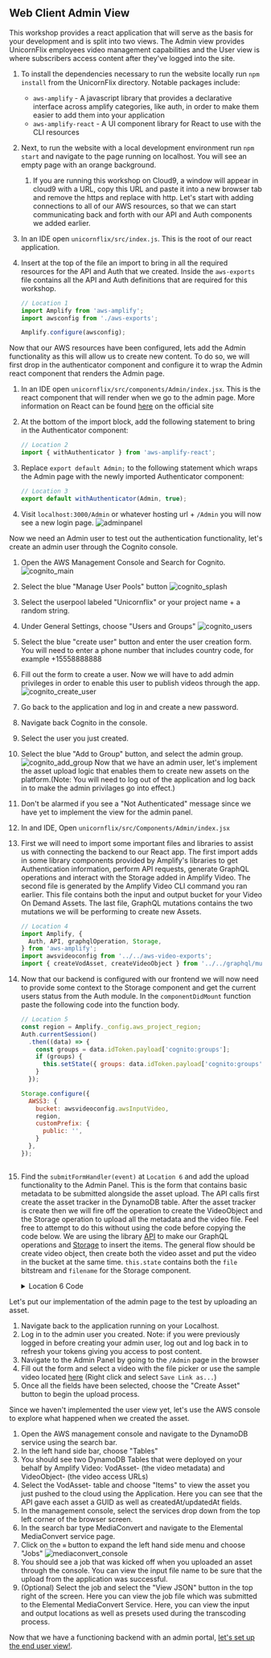 ## Web Client Admin View  

This workshop provides a react application that will serve as the basis for your development and is split into two views. The Admin view provides UnicornFlix employees video management capabilities and the User view is where subscribers access content after they've logged into the site.

1. To install the dependencies necessary to run the website locally run `npm install` from the UnicornFlix directory. Notable packages include:
    - `aws-amplify` - A javascript library that provides a declarative interface across amplify categories, like auth, in order to make them easier to add them into your application
    - `aws-amplify-react` - A UI component library for React to use with the CLI resources
1. Next, to run the website with a local development environment run `npm start` and navigate to the page running on localhost. You will see an empty page with an orange background. 
    1. If you are running this workshop on Cloud9, a window will appear in cloud9 with a URL, copy this URL and paste it into a new browser tab and remove the https and replace with http.
Let's start with adding connections to all of our AWS resources, so that we can start communicating back and forth with our API and Auth components we added earlier.

1. In an IDE open `unicornflix/src/index.js`. This is the root of our react application.
1. Insert at the top of the file an import to bring in all the required resources for the API and Auth that we created. Inside the `aws-exports` file contains all the API and Auth definitions that are required for this workshop.

    ```javascript
    // Location 1
    import Amplify from 'aws-amplify';
    import awsconfig from './aws-exports';

    Amplify.configure(awsconfig);

    ```

Now that our AWS resources have been configured, lets add the Admin functionality as this will allow us to create new content. To do so, we will first drop in the authenticator component and configure it to wrap the Admin react component that renders the Admin page.

1. In an IDE open `unicornflix/src/components/Admin/index.jsx`. This is the react component that will render when we go to the admin page. More information on React can be found [here](https://reactjs.org/) on the official site
1. At the bottom of the import block, add the following statement to bring in the Authenticator component:

    ```javascript
    // Location 2
    import { withAuthenticator } from 'aws-amplify-react';

    ```

1. Replace `export default Admin;` to the following statement which wraps the Admin page with the newly imported Authenticator component:

    ```javascript
    // Location 3
    export default withAuthenticator(Admin, true);

    ```

1. Visit `localhost:3000/Admin` or whatever hosting url + `/Admin` you will now see a new login page.
  ![adminpanel](https://amplifyvideo.wizages.com/unicornflix/adminpanel.png)

Now we need an Admin user to test out the authentication functionality, let's create an admin user through the Cognito console. 

1. Open the AWS Management Console and Search for Cognito.
  ![cognito_main](https://amplifyvideo.wizages.com/unicornflix/cognito_main.png)
1. Select the blue "Manage User Pools" button
  ![cognito_splash](https://amplifyvideo.wizages.com/unicornflix/cognito_splash.png)
1. Select the userpool labeled "Unicornflix" or your project name + a random string.
1. Under General Settings, choose "Users and Groups"
  ![cognito_users](https://amplifyvideo.wizages.com/unicornflix/cognito_users.png)
1. Select the blue "create user" button and enter the user creation form. You will need to enter a phone number that includes country code, for example +15558888888
1. Fill out the form to create a user. Now we will have to add admin privileges in order to enable this user to publish videos through the app.
  ![cognito_create_user](https://amplifyvideo.wizages.com/unicornflix/cognito_create_user.png)
1. Go back to the application and log in and create a new password.
1. Navigate back Cognito in the console.
1. Select the user you just created.
1. Select the blue "Add to Group" button, and select the admin group.
  ![cognito_add_group](https://amplifyvideo.wizages.com/unicornflix/cognito_add_group.png)
Now that we have an admin user, let's implement the asset upload logic that enables them to create new assets on the platform.(Note: You will need to log out of the application and log back in to make the admin privilages go into effect.)
1. Don't be alarmed if you see a "Not Authenticated" message since we have yet to implement the view for the admin panel.
1. In and IDE, Open `unicornflix/src/Components/Admin/index.jsx`
1. First we will need to import some important files and libraries to assist us with connecting the backend to our React app. The first import adds in some library components provided by Amplify's libraries to get Authentication information, perform API requests, generate GraphQL operations and interact with the Storage added in Amplify Video. The second file is generated by the Amplify Video CLI command you ran earlier. This file contains both the input and output bucket for your Video On Demand Assets. The last file, GraphQL mutations contains the two mutations we will be performing to create new Assets.

    ```javascript
    // Location 4
    import Amplify, {
      Auth, API, graphqlOperation, Storage,
    } from 'aws-amplify';
    import awsvideoconfig from '../../aws-video-exports';
    import { createVodAsset, createVideoObject } from '../../graphql/mutations';

    ```

1. Now that our backend is configured with our frontend we will now need to provide some context to the Storage component and get the current users status from the Auth module. In the `componentDidMount` function paste the following code into the function body.

    ```javascript
    // Location 5
    const region = Amplify._config.aws_project_region;
    Auth.currentSession()
      .then((data) => {
        const groups = data.idToken.payload['cognito:groups'];
        if (groups) {
          this.setState({ groups: data.idToken.payload['cognito:groups'] });
        }
      });

    Storage.configure({
      AWSS3: {
        bucket: awsvideoconfig.awsInputVideo,
        region,
        customPrefix: {
          public: '',
        }
      },
    });
        
    ```

1. Find the `submitFormHandler(event)` at `Location 6` and add the upload functionality to the Admin Panel. This is the form that contains basic metadata to be submitted alongside the asset upload. The API calls first create the asset tracker in the DynamoDB table. After the asset tracker is create then we will fire off the operation to create the VideoObject and the Storage operation to upload all the metadata and the video file. Feel free to attempt to do this without using the code before copying the code below. We are using the library [API](https://aws-amplify.github.io/docs/js/api#mutations) to make our GraphQL operations and [Storage](https://aws-amplify.github.io/docs/js/storage#put) to insert the items. The general flow should be create video object, then create both the video asset and put the video in the bucket at the same time. `this.state` contains both the `file` bitstream and `filename` for the Storage component. 

    <details>
      <summary>Location 6 Code</summary>

      ```javascript
      // Location 6
      const uuid = uuidv4();
      const adminPanel = this;
      const videoObject = {
        input: {
          id: uuid,
        },
      };

      API.graphql(graphqlOperation(createVideoObject, videoObject)).then((response, error) => {
        if (error === undefined) {
          const {
            titleVal, descVal, file, fileName,
          } = this.state;
          const fileExtension = fileName.toLowerCase().split('.');
          const videoAsset = {
            input: {
              title: titleVal,
              description: descVal,
              vodAssetVideoId: uuid,
            },
          };
          API.graphql(graphqlOperation(createVodAsset, videoAsset));
          Storage.put(`${uuid}.${fileExtension[fileExtension.length - 1]}`, file, {
            progressCallback(progress) {
              const { loaded, total } = progress;
              console.log(`Uploaded: ${progress.loaded}/${progress.total}`);
              adminPanel.setState({
                progress: (loaded / total) * 100,
              });
            },
            contentType: 'video/*',
          })
            .then(() => console.log(`Successfully Uploaded: ${uuid}`))
            .catch((err) => console.log(`Error: ${err}`));
        }
      });
          
      ```
    </details>


Let's put our implementation of the admin page to the test by uploading an asset.

1. Navigate back to the application running on your Localhost.
1. Log in to the admin user you created. Note: if you were previously logged in before creating your admin user, log out and log back in to refresh your tokens giving you access to post content.
1. Navigate to the Admin Panel by going to the `/Admin` page in the browser
1. Fill out the form and select a video with the file picker or use the sample video located [here](https://amplifyvideo.wizages.com/unicornflix/sample2.mp4) (Right click and select `Save Link as...`)
1. Once all the fields have been selected, choose the "Create Asset" button to begin the upload process.

Since we haven't implemented the user view yet, let's use the AWS console to explore what happened when we created the asset.

1. Open the AWS management console and navigate to the DynamoDB service using the search bar.
1. In the left hand side bar, choose "Tables"
1. You should see two DynamoDB Tables that were deployed on your behalf by Amplify Video: VodAsset- (the video metadata) and VideoObject- (the video access URLs)
1. Select the VodAsset- table and choose "Items" to view the asset you just pushed to the cloud using the Application. Here you can see that the API gave each asset a GUID as well as createdAt/updatedAt fields.
1. In the management console, select the services drop down from the top left corner of the browser screen.
1. In the search bar type MediaConvert and navigate to the Elemental MediaConvert service page.
1. Click on the `≡` button to expand the left hand side menu and choose "Jobs"
    ![mediaconvert_console](https://amplifyvideo.wizages.com/unicornflix/mediaconvert_console.png)
1. You should see a job that was kicked off when you uploaded an asset through the console. You can view the input file name to be sure that the upload from the application was successful.
1. (Optional) Select the job and select the "View JSON" button in the top right of the screen. Here you can view the job file which was submitted to the Elemental MediaConvert Service. Here, you can view the input and output locations as well as presets used during the transcoding process.

Now that we have a functioning backend with an admin portal, [let's set up the end user view!](./UserView.md).
